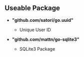 ## Useable Package
- **"github.com/satori/go.uuid"**
    - Unique User ID

- **"github.com/mattn/go-sqlite3"**
    - SQLite3 Package

    